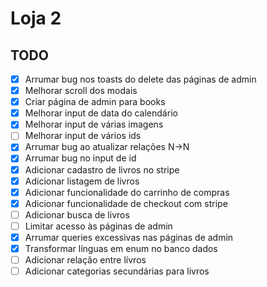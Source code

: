 # Loja 2

## TODO

-   [x] Arrumar bug nos toasts do delete das páginas de admin
-   [x] Melhorar scroll dos modais
-   [x] Criar página de admin para books
-   [x] Melhorar input de data do calendário
-   [x] Melhorar input de várias imagens
-   [ ] Melhorar input de vários ids
-   [x] Arrumar bug ao atualizar relações N->N
-   [x] Arrumar bug no input de id
-   [x] Adicionar cadastro de livros no stripe
-   [x] Adicionar listagem de livros
-   [x] Adicionar funcionalidade do carrinho de compras
-   [x] Adicionar funcionalidade de checkout com stripe
-   [ ] Adicionar busca de livros
-   [ ] Limitar acesso às páginas de admin
-   [x] Arrumar queries excessivas nas páginas de admin
-   [x] Transformar línguas em enum no banco dados
-   [ ] Adicionar relação entre lívros
-   [ ] Adicionar categorias secundárias para livros
